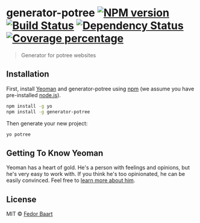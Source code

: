 # generator-potree [![NPM version][npm-image]][npm-url] [![Build Status][travis-image]][travis-url] [![Dependency Status][daviddm-image]][daviddm-url] [![Coverage percentage][coveralls-image]][coveralls-url]
> Generator for potree websites

## Installation

First, install [Yeoman](http://yeoman.io) and generator-potree using [npm](https://www.npmjs.com/) (we assume you have pre-installed [node.js](https://nodejs.org/)).

```bash
npm install -g yo
npm install -g generator-potree
```

Then generate your new project:

```bash
yo potree
```

## Getting To Know Yeoman

Yeoman has a heart of gold. He&#39;s a person with feelings and opinions, but he&#39;s very easy to work with. If you think he&#39;s too opinionated, he can be easily convinced. Feel free to [learn more about him](http://yeoman.io/).

## License

MIT © [Fedor Baart](http://oss.deltares.nl)


[npm-image]: https://badge.fury.io/js/generator-potree.svg
[npm-url]: https://npmjs.org/package/generator-potree
[travis-image]: https://travis-ci.org/SiggyF/generator-potree.svg?branch=master
[travis-url]: https://travis-ci.org/SiggyF/generator-potree
[daviddm-image]: https://david-dm.org/SiggyF/generator-potree.svg?theme=shields.io
[daviddm-url]: https://david-dm.org/SiggyF/generator-potree
[coveralls-image]: https://coveralls.io/repos/SiggyF/generator-potree/badge.svg
[coveralls-url]: https://coveralls.io/r/SiggyF/generator-potree
